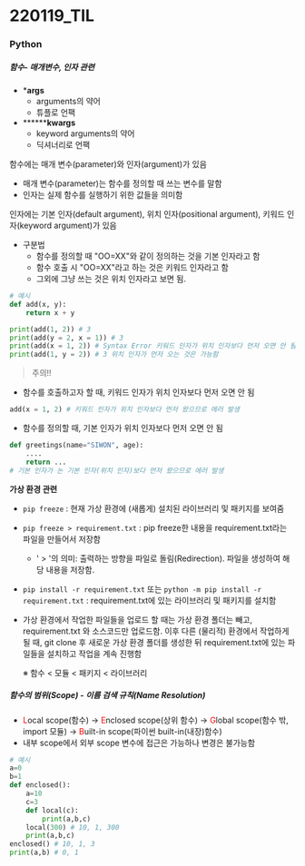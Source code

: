 # 220119_TIL

### Python

##### 함수- 매개변수, 인자 관련

- ***args** 
  - arguments의 약어
  - 튜플로 언팩
- ********kwargs**
  - keyword arguments의 약어
  - 딕셔너리로 언팩

함수에는 매개 변수(parameter)와 인자(argument)가 있음

- 매개 변수(parameter)는 함수를 정의할 때 쓰는 변수를 말함
- 인자는 실제 함수를 실행하기 위한 값들을 의미함

인자에는 기본 인자(default argument), 위치 인자(positional argument), 키워드 인자(keyword argument)가 있음

- 구분법
  - 함수를 정의할 때 "OO=XX"와 같이 정의하는 것을 기본 인자라고 함
  - 함수 호출 시 "OO=XX"라고 하는 것은 키워드 인자라고 함
  - 그외에 그냥 쓰는 것은 위치 인자라고 보면 됨.

```python
# 예시
def add(x, y):
    return x + y

print(add(1, 2)) # 3
print(add(y = 2, x = 1)) # 3
print(add(x = 1, 2)) # Syntax Error 키워드 인자가 위치 인자보다 먼저 오면 안 됨
print(add(1, y = 2)) # 3 위치 인자가 먼저 오는 것은 가능함
```

> 주의!!

- 함수를 호출하고자 할 때, 키워드 인자가 위치 인자보다 먼저 오면 안 됨

```python
add(x = 1, 2) # 키워드 인자가 위치 인자보다 먼저 왔으므로 에러 발생
```

- 함수를 정의할 때, 기본 인자가 위치 인자보다 먼저 오면 안 됨

```python
def greetings(name="SIWON", age):
    ....
    return ...
# 기본 인자가 논 기본 인자(위치 인자)보다 먼저 왔으므로 에러 발생
```



**가상 환경 관련**

- `pip freeze` : 현재 가상 환경에 (새롭게) 설치된 라이브러리 및 패키지를 보여줌
- `pip freeze > requirement.txt` : pip freeze한 내용을 requirement.txt라는 파일을 만들어서 저장함
  - ' > '의 의미: 출력하는 방향을 파일로 돌림(Redirection). 파일을 생성하여 해당 내용을 저장함.

- `pip install -r requirement.txt` 또는 `python -m pip install -r requirement.txt` : requirement.txt에 있는 라이브러리 및 패키지를 설치함

- 가상 환경에서 작업한 파일들을 업로드 할 때는 가상 환경 폴더는 빼고, requirement.txt 와 소스코드만 업로드함. 이후 다른 (물리적) 환경에서 작업하게 될 때, git clone 후 새로운 가상 환경 폴더를 생성한 뒤 requirement.txt에 있는 파일들을 설치하고 작업을 계속 진행함

  ※ 함수 < 모듈 < 패키지 < 라이브러리



##### 함수의 범위(Scope) - 이름 검색 규칙(Name Resolution)

- <span style="color:Red">L</span>ocal scope(함수) → <span style="color:Red">E</span>nclosed scope(상위 함수) → <span style="color:Red">G</span>lobal scope(함수 밖, import 모듈) → <span style="color:Red">B</span>uilt-in scope(파이썬 built-in(내장)함수)
- 내부 scope에서 외부 scope 변수에 접근은 가능하나 변경은 불가능함

```python
# 예시
a=0
b=1
def enclosed():
    a=10
    c=3
    def local(c):
        print(a,b,c) 
    local(300) # 10, 1, 300
    print(a,b,c) 
enclosed() # 10, 1, 3   
print(a,b) # 0, 1   
```

